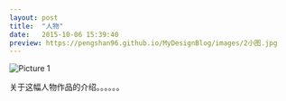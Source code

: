 ```yaml
---
layout: post
title:  "人物"
date:   2015-10-06 15:39:40
preview: https://pengshan96.github.io/MyDesignBlog/images/2小图.jpg
---
```


![Picture 1](https://pengshan96.github.io/MyDesignBlog/images/2大图.jpg)

关于这幅人物作品的介绍。。。。。。